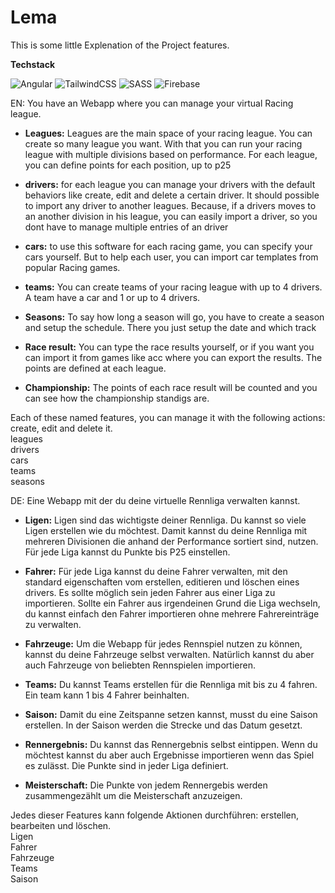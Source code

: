 # Lema

This is some little Explenation of the Project features.

**Techstack**

![Angular](https://img.shields.io/badge/angular-%23DD0031.svg?style=for-the-badge&logo=angular&logoColor=white)
![TailwindCSS](https://img.shields.io/badge/tailwindcss-%2338B2AC.svg?style=for-the-badge&logo=tailwind-css&logoColor=white)
![SASS](https://img.shields.io/badge/SASS-hotpink.svg?style=for-the-badge&logo=SASS&logoColor=white)
![Firebase](https://img.shields.io/badge/firebase-%23039BE5.svg?style=for-the-badge&logo=firebase)

EN:
You have an Webapp where you can manage your virtual Racing league.

- **Leagues:**
Leagues are the main space of your racing league. You can create so many league you want.
With that you can run your racing league with multiple divisions based on performance.
For each league, you can define points for each position, up to p25

- **drivers:**
for each league you can manage your drivers with the default behaviors like create, edit and delete a certain driver.
It should possible to import any driver to another leagues. Because, if a drivers moves to an another division in his league, you can easily import a driver, so you dont have to manage multiple entries of an driver

- **cars:**
to use this software for each racing game, you can specify your cars yourself.
But to help each user, you can import car templates from popular Racing games.

- **teams:**
You can create teams of your racing league with up to 4 drivers. A team have a car and 1 or up to 4 drivers.

- **Seasons:**
To say how long a season will go, you have to create a season and setup the schedule. There you just setup the date and which track

- **Race result:**
You can type the race results yourself, or if you want you can import it from games like acc where you can export the results.
The points are defined at each league.

- **Championship:**
The points of each race result will be counted and you can see how the championship standigs are. 


Each of these named features, you can manage it with the following actions: create, edit and delete it.<br>
leagues<br>
drivers<br>
cars<br>
teams<br>
seasons



DE:
Eine Webapp mit der du deine virtuelle Rennliga verwalten kannst.

- **Ligen:**
Ligen sind das wichtigste deiner Rennliga. Du kannst so viele Ligen erstellen wie du möchtest.
Damit kannst du deine Rennliga mit mehreren Divisionen die anhand der Performance sortiert sind, nutzen.
Für jede Liga kannst du Punkte bis P25 einstellen.

- **Fahrer:**
Für jede Liga kannst du deine Fahrer verwalten, mit den standard eigenschaften vom erstellen, editieren und löschen eines drivers.
Es sollte möglich sein jeden Fahrer aus einer Liga zu importieren. Sollte ein Fahrer aus irgendeinen Grund die Liga wechseln, du kannst einfach den Fahrer importieren ohne mehrere Fahrereinträge zu verwalten.

- **Fahrzeuge:**
Um die Webapp für jedes Rennspiel nutzen zu können, kannst du deine Fahrzeuge selbst verwalten. Natürlich kannst du aber auch Fahrzeuge von beliebten Rennspielen importieren.

- **Teams:**
Du kannst Teams erstellen für die Rennliga mit bis zu 4 fahren. Ein team kann 1 bis 4 Fahrer beinhalten. 

- **Saison:**
Damit du eine Zeitspanne setzen kannst, musst du eine Saison erstellen. In der Saison werden die Strecke und das Datum gesetzt.

- **Rennergebnis:**
Du kannst das Rennergebnis selbst eintippen. Wenn du möchtest kannst du aber auch Ergebnisse importieren wenn das Spiel es zulässt.
Die Punkte sind in jeder Liga definiert.

- **Meisterschaft:**
Die Punkte von jedem Rennergebis werden zusammengezählt um die Meisterschaft anzuzeigen.


Jedes dieser Features kann folgende Aktionen durchführen: erstellen, bearbeiten und löschen.<br>
Ligen<br>
Fahrer<br>
Fahrzeuge<br>
Teams<br>
Saison<br>

